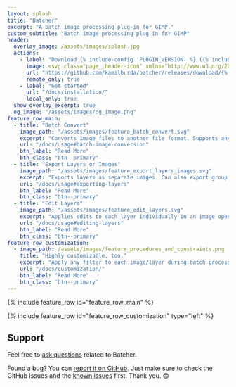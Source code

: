 ```yaml
---
layout: splash
title: "Batcher"
excerpt: "A batch image processing plug-in for GIMP."
custom_subtitle: "Batch image processing plug-in for GIMP"
header:
  overlay_image: /assets/images/splash.jpg
  actions:
    - label: "Download {% include-config 'PLUGIN_VERSION' %} ({% include-config 'PLUGIN_VERSION_RELEASE_DATE' %})"
      image: <svg class="page__header-icon" xmlns="http://www.w3.org/2000/svg" viewBox="0 0 512 512"><!--!Font Awesome Free 6.7.2 by @fontawesome - https://fontawesome.com License - https://fontawesome.com/license/free Copyright 2025 Fonticons, Inc.--><path d="M288 32c0-17.7-14.3-32-32-32s-32 14.3-32 32l0 242.7-73.4-73.4c-12.5-12.5-32.8-12.5-45.3 0s-12.5 32.8 0 45.3l128 128c12.5 12.5 32.8 12.5 45.3 0l128-128c12.5-12.5 12.5-32.8 0-45.3s-32.8-12.5-45.3 0L288 274.7 288 32zM64 352c-35.3 0-64 28.7-64 64l0 32c0 35.3 28.7 64 64 64l384 0c35.3 0 64-28.7 64-64l0-32c0-35.3-28.7-64-64-64l-101.5 0-45.3 45.3c-25 25-65.5 25-90.5 0L165.5 352 64 352zm368 56a24 24 0 1 1 0 48 24 24 0 1 1 0-48z"/></svg>
      url: "https://github.com/kamilburda/batcher/releases/download/{% include-config 'PLUGIN_VERSION' %}/batcher-{% include-config 'PLUGIN_VERSION' %}.zip"
      remote_only: true
    - label: "Get started"
      url: "/docs/installation/"
      local_only: true
  show_overlay_excerpt: true
  og_image: "/assets/images/og_image.png"
feature_row_main:
  - title: "Batch Convert"
    image_path: "/assets/images/feature_batch_convert.svg"
    excerpt: "Converts image files to another file format. Supports any file format provided by GIMP and third-party plug-ins."
    url: "/docs/usage#batch-image-conversion"
    btn_label: "Read More"
    btn_class: "btn--primary"
  - title: "Export Layers or Images"
    image_path: "/assets/images/feature_export_layers_images.svg"
    excerpt: "Exports layers as separate images. Can also export group layers. Exports all images opened in GIMP."
    url: "/docs/usage#exporting-layers"
    btn_label: "Read More"
    btn_class: "btn--primary"
  - title: "Edit Layers"
    image_path: "/assets/images/feature_edit_layers.svg"
    excerpt: "Applies edits to each layer individually in an image opened in GIMP, such as renaming or color adjustment."
    url: "/docs/usage#editing-layers"
    btn_label: "Read More"
    btn_class: "btn--primary"
feature_row_customization:
  - image_path: /assets/images/feature_procedures_and_constraints.png
    title: "Highly customizable, too."
    excerpt: "Apply any filter to each image/layer during batch processing, including third-party scripts and plug-ins. Process only images/layers matching your criteria."
    url: "/docs/customization/"
    btn_label: "Read More"
    btn_class: "btn--primary"
---
```


{% include feature_row id="feature_row_main" %}

{% include feature_row id="feature_row_customization" type="left" %}


## Support

Feel free to [ask questions](https://github.com/kamilburda/batcher/discussions) related to Batcher.

Found a bug? You can [report it on GitHub](https://github.com/kamilburda/batcher/issues). Just make sure to check the GitHub issues and the [known issues](docs/known-issues/) first. Thank you. 😊
